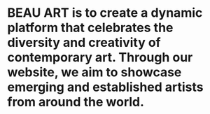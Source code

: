 # BEAU ART is to create a dynamic platform that celebrates the diversity and creativity of contemporary art. Through our website, we aim to showcase emerging and established artists from around the world.
